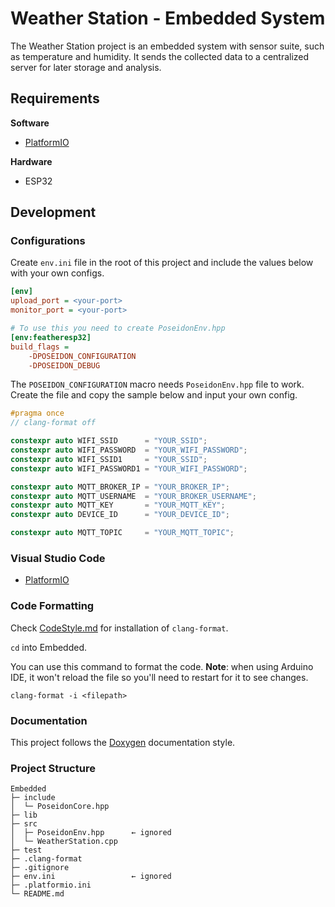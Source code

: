 # Weather Station - Embedded System

The Weather Station project is an embedded system with sensor suite, such as temperature and humidity. It sends the collected data to a centralized server for later storage and analysis.

## Requirements

**Software**

 - [PlatformIO](https://platformio.org)

**Hardware**

 - ESP32

## Development

### Configurations

Create `env.ini` file in the root of this project and include the values below with your own configs.

```ini
[env]
upload_port = <your-port>
monitor_port = <your-port>

# To use this you need to create PoseidonEnv.hpp
[env:featheresp32]
build_flags = 
    -DPOSEIDON_CONFIGURATION
    -DPOSEIDON_DEBUG
```

The `POSEIDON_CONFIGURATION` macro needs `PoseidonEnv.hpp` file to work. Create the file and copy the sample below and input your own config.

```cpp
#pragma once
// clang-format off

constexpr auto WIFI_SSID      = "YOUR_SSID";
constexpr auto WIFI_PASSWORD  = "YOUR_WIFI_PASSWORD";
constexpr auto WIFI_SSID1     = "YOUR_SSID";
constexpr auto WIFI_PASSWORD1 = "YOUR_WIFI_PASSWORD";

constexpr auto MQTT_BROKER_IP = "YOUR_BROKER_IP";
constexpr auto MQTT_USERNAME  = "YOUR_BROKER_USERNAME";
constexpr auto MQTT_KEY       = "YOUR_MQTT_KEY";
constexpr auto DEVICE_ID      = "YOUR_DEVICE_ID";

constexpr auto MQTT_TOPIC     = "YOUR_MQTT_TOPIC";
```

### Visual Studio Code

- [PlatformIO](https://marketplace.visualstudio.com/items?itemName=platformio.platformio-ide)

### Code Formatting

Check [CodeStyle.md](/Docs/CodeStyle.md) for installation of `clang-format`.

`cd` into Embedded.

You can use this command to format the code. **Note**: when using Arduino IDE, it won't reload the file so you'll need to restart for it to see changes.

```
clang-format -i <filepath>
```

### Documentation

This project follows the [Doxygen](https://www.doxygen.nl/index.html) documentation style.

### Project Structure

```
Embedded
├─ include
│  └─ PoseidonCore.hpp
├─ lib
├─ src
│  ├─ PoseidonEnv.hpp      ← ignored
│  └─ WeatherStation.cpp
├─ test
├─ .clang-format
├─ .gitignore
├─ env.ini                 ← ignored
├─ .platformio.ini
└─ README.md
```
